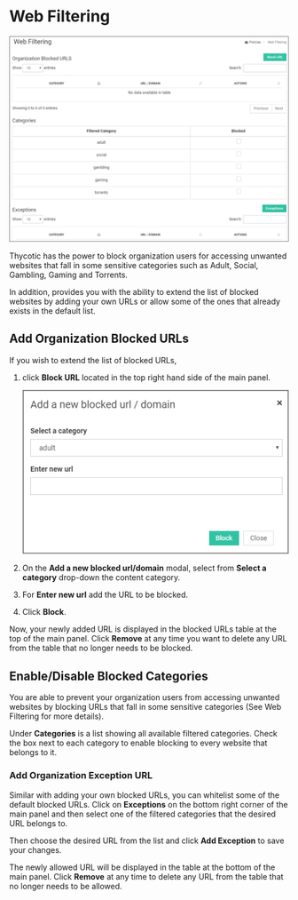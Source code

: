 [title]: # (Web Filtering)
[tags]: # (thycotic access control)
[priority]: # (4)
# Web Filtering

![web filtering](images/web-filter.png "Web filtering page")

Thycotic has the power to block organization users for accessing unwanted websites that fall in some sensitive categories such as Adult, Social, Gambling, Gaming and Torrents.

In addition, provides you with the ability to extend the list of blocked websites by adding your own URLs or allow some of the ones that already exists in the default list.

## Add Organization Blocked URLs

If you wish to extend the list of blocked URLs,

1. click __Block URL__ located in the top right hand side of the main panel.

   ![blocked url/domain](images/blocked-url.png "Add new blocked URL/domain")
1. On the __Add a new blocked url/domain__ modal, select from __Select a category__ drop-down the content category.
1. For __Enter new url__ add the URL to be blocked.
1. Click __Block__.

Now, your newly added URL is displayed in the blocked URLs table at the top of the main panel. Click __Remove__ at any time you want to delete any URL from the table that no longer needs to be blocked.

## Enable/Disable Blocked Categories

You are able to prevent your organization users from accessing unwanted websites by blocking URLs that fall in some sensitive categories (See Web Filtering for more details).

Under __Categories__ is a list showing all available filtered categories. Check the box next to each category to enable blocking to every website that belongs to it.
<!--
![TODO](images/blocked-cat.png "Blocked content categories") -->

### Add Organization Exception URL

Similar with adding your own blocked URLs, you can whitelist some of the default blocked URLs. Click on __Exceptions__ on the bottom right corner of the main panel and then select one of the filtered categories that the desired URL belongs to.
<!--
![TODO](images/new-url-ex.png "Add exception URL") -->

Then choose the desired URL from the list and click __Add Exception__ to save your changes.

The newly allowed URL will be displayed in the table at the bottom of the main panel. Click __Remove__ at any time to delete any URL from the table that no longer needs to be allowed.
